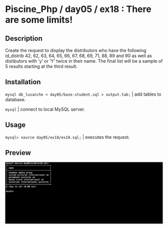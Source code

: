 # Piscine_Php / day05 / ex18 : There are some limits!

## Description
Create the request to display the distributors who have the following id_distrib 42, 62, 63, 64, 65, 66, 67, 68, 69, 71, 88, 89 and 90 as well as distibutors with ’y’ or ’Y’ twice in their name. The final list will be a sample of 5 results starting at the third result.

## Installation
`mysql db_lusanche < day05/base-student.sql > output.tab;` | add tables to database.

`mysql` | connect to local MySQL server.

## Usage
`mysql> source day05/ex18/ex18.sql;` | executes the request.

## Preview
<img src="../../resources/images/limits.png" width="1200">
